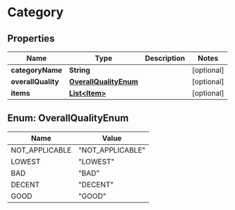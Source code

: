 

# Category


## Properties

| Name | Type | Description | Notes |
|------------ | ------------- | ------------- | -------------|
|**categoryName** | **String** |  |  [optional] |
|**overallQuality** | [**OverallQualityEnum**](#OverallQualityEnum) |  |  [optional] |
|**items** | [**List&lt;Item&gt;**](Item.md) |  |  [optional] |



## Enum: OverallQualityEnum

| Name | Value |
|---- | -----|
| NOT_APPLICABLE | &quot;NOT_APPLICABLE&quot; |
| LOWEST | &quot;LOWEST&quot; |
| BAD | &quot;BAD&quot; |
| DECENT | &quot;DECENT&quot; |
| GOOD | &quot;GOOD&quot; |



